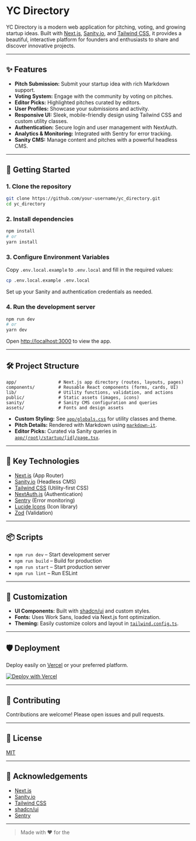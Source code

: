 # YC Directory

YC Directory is a modern web application for pitching, voting, and growing startup ideas. Built with [Next.js](https://nextjs.org), [Sanity.io](https://www.sanity.io/), and [Tailwind CSS](https://tailwindcss.com/), it provides a beautiful, interactive platform for founders and enthusiasts to share and discover innovative projects.

---

## ✨ Features

- **Pitch Submission:** Submit your startup idea with rich Markdown support.
- **Voting System:** Engage with the community by voting on pitches.
- **Editor Picks:** Highlighted pitches curated by editors.
- **User Profiles:** Showcase your submissions and activity.
- **Responsive UI:** Sleek, mobile-friendly design using Tailwind CSS and custom utility classes.
- **Authentication:** Secure login and user management with NextAuth.
- **Analytics & Monitoring:** Integrated with Sentry for error tracking.
- **Sanity CMS:** Manage content and pitches with a powerful headless CMS.

---

## 🚀 Getting Started

### 1. Clone the repository

```sh
git clone https://github.com/your-username/yc_directory.git
cd yc_directory
```

### 2. Install dependencies

```sh
npm install
# or
yarn install
```

### 3. Configure Environment Variables

Copy `.env.local.example` to `.env.local` and fill in the required values:

```sh
cp .env.local.example .env.local
```

Set up your Sanity and authentication credentials as needed.

### 4. Run the development server

```sh
npm run dev
# or
yarn dev
```

Open [http://localhost:3000](http://localhost:3000) to view the app.

---

## 🛠️ Project Structure

```
app/                # Next.js app directory (routes, layouts, pages)
components/         # Reusable React components (forms, cards, UI)
lib/                # Utility functions, validation, and actions
public/             # Static assets (images, icons)
sanity/             # Sanity CMS configuration and queries
assets/             # Fonts and design assets
```

- **Custom Styling:** See [`app/globals.css`](app/globals.css) for utility classes and theme.
- **Pitch Details:** Rendered with Markdown using [`markdown-it`](https://github.com/markdown-it/markdown-it).
- **Editor Picks:** Curated via Sanity queries in [`app/(root)/startup/[id]/page.tsx`](app/(root)/startup/[id]/page.tsx).

---

## 🧩 Key Technologies

- [Next.js](https://nextjs.org/) (App Router)
- [Sanity.io](https://www.sanity.io/) (Headless CMS)
- [Tailwind CSS](https://tailwindcss.com/) (Utility-first CSS)
- [NextAuth.js](https://next-auth.js.org/) (Authentication)
- [Sentry](https://sentry.io/) (Error monitoring)
- [Lucide Icons](https://lucide.dev/) (Icon library)
- [Zod](https://zod.dev/) (Validation)

---

## 📦 Scripts

- `npm run dev` – Start development server
- `npm run build` – Build for production
- `npm run start` – Start production server
- `npm run lint` – Run ESLint

---

## 📝 Customization

- **UI Components:** Built with [shadcn/ui](https://ui.shadcn.com/) and custom styles.
- **Fonts:** Uses Work Sans, loaded via Next.js font optimization.
- **Theming:** Easily customize colors and layout in [`tailwind.config.ts`](tailwind.config.ts).

---

## 🛡️ Deployment

Deploy easily on [Vercel](https://vercel.com/) or your preferred platform.

[![Deploy with Vercel](https://vercel.com/button)](https://vercel.com/new?utm_source=create-next-app&utm_medium=default-template&utm_campaign=create-next-app)

---

## 🤝 Contributing

Contributions are welcome! Please open issues and pull requests.

---

## 📄 License

[MIT](LICENSE)

---

## 🙏 Acknowledgements

- [Next.js](https://nextjs.org/)
- [Sanity.io](https://www.sanity.io/)
- [Tailwind CSS](https://tailwindcss.com/)
- [shadcn/ui](https://ui.shadcn.com/)
- [Sentry](https://sentry.io/)

---

> Made with ❤️ for the